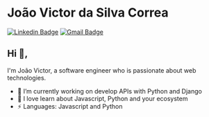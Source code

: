 # João Victor da Silva Correa

[![Linkedin Badge](https://img.shields.io/badge/-LinkedIn-blue?style=flat-square&logo=Linkedin&logoColor=white&link=https://www.linkedin.com/in/nykollemalone/)](https://www.linkedin.com/in/thevictoor/) 
[![Gmail Badge](https://img.shields.io/badge/-Gmail-c14438?style=flat-square&logo=Gmail&logoColor=white&link=mailto:malone.nykolle@gmail.com)](mailto:victoorsp@gmail.com)

## Hi 👋, 
I'm João Victor, a software engineer who is passionate about web technologies.

- 🔭 I’m currently working on develop APIs with Python and Django
- 🌱 I love learn about Javascript, Python and your ecosystem
- ⚡ Languages: Javascript and Python
